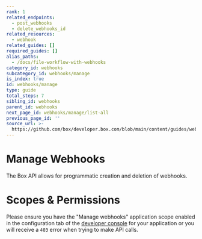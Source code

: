 ```yaml
---
rank: 1
related_endpoints:
  - post_webhooks
  - delete_webhooks_id
related_resources:
  - webhook
related_guides: []
required_guides: []
alias_paths:
  - /docs/file-workflow-with-webhooks
category_id: webhooks
subcategory_id: webhooks/manage
is_index: true
id: webhooks/manage
type: guide
total_steps: 7
sibling_id: webhooks
parent_id: webhooks
next_page_id: webhooks/manage/list-all
previous_page_id: ''
source_url: >-
  https://github.com/box/developer.box.com/blob/main/content/guides/webhooks/manage/index.md
---
```

# Manage Webhooks

The Box API allows for programmatic creation and deletion of webhooks.

<Message type='warning'>

# Scopes & Permissions

Please ensure you have the "Manage webhooks" application scope enabled in the
configuration tab of the [developer console][console] for your application or
you will receive a `403` error when trying to make API calls.

</Message>

[console]: https://app.box.com/developers/console